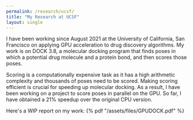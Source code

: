 ```yaml
---
permalink: /research/ucsf/
title: "My Research at UCSF"
layout: single
---
```


I have been working since August 2021 at the University of California, San Francisco on applying GPU acceleration to drug discovery algorithms. My work is on DOCK 3.8, a molecular docking program that finds poses in which a potential drug molecule and a protein bond, and then scores those poses.

Scoring is a computationally expensive task as it has a high arithmetic complexity and thousands of poses need to be scored. Making scoring efficient is crucial for speeding up molecular docking. As a result, I have been working on a project to score poses in parallel on the GPU. So far, I have obtained a 21% speedup over the original CPU version.

Here's a WIP report on my work:
{% pdf "/assets/files/GPUDOCK.pdf" %}
